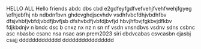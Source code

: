 HELLO ALL 
Hello friends 
abdc dbs cbd
e2gdfeyfgdfvefvehjfvehfwehjfgyeg
\efhjebfhj
nb ndbdnfbvn
ghdcvghdjscvhdv vsdhfvbcfdhjvbdhfbv
dfsjvhbfjvbfdjvbdfjbvfjsb
dfshvbdfjvbfdjbvfjd
hbvjhfbvjfgkbvjdfkbv fdjkbdnjv n
bndc dsc b 
cnxz nx nz
n sn
nf vsdn vnsndbvs
vsdnv sdns 
csbnc asc nbasbc
csanc nsa
nsac asn
prem2023
siri
cbdvcabas
csvcasbn
cjasbj
csajj
ddddddddddddd
dddddddddddddddd
